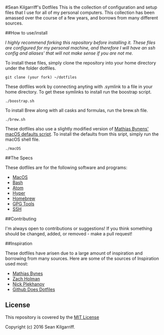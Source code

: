 #Sean Kilgarriff's Dotfiles
This is the collection of configuration and setup files that I use for all of my personal computers. This collection has been amassed over the course of a few years, and borrows from many different sources.

##How to use/install

*I highly recommend forking this repository before installing it. These files are configured for my personal machine, and therefore I will have an ssh config and aliases' that will not make sense if you are not me.*

To install these files, simply clone the repository into your home directory under the folder dotfiles.

```
git clone (your fork) ~/dotfiles
```

These dotfiles work by connecting anyting with .symlink to a file in your home directory. To get these symlinks to install run the boostrap script.

```
./boostrap.sh
```

To install Brew along with all casks and formulas, run the brew.sh file.

```
./brew.sh
```

These dotfiles also use a slightly modified version of [Mathias Bynens' macOS defaults script](https://github.com/mathiasbynens/dotfiles/blob/master/.macos). To install the defaults from this sript, simply run the macOS shell file.

```
./macOS
```


##The Specs

These dotfiles are for the following software and programs:

* [MacOS](http://www.apple.com/macos/sierra/)
* [Bash](https://www.gnu.org/software/bash/)
* [Atom](https://atom.io/)
* [Hyper](https://github.com/zeit/hyper)
* [Homebrew](http://brew.sh/)
* [GPG Tools](https://gpgtools.org/)
* [SSH](http://man.openbsd.org/OpenBSD-current/man1/ssh.1)

##Contributing

I'm always open to contributions or suggestions! If you think something should be changed, added, or removed - make a pull request!

##Inspiration

These dotfiles have arisen due to a large amount of inspiration and borrowing from many sources. Here are some of the sources of Inspiration used most:

* [Mathias Bynes](https://github.com/mathiasbynens/dotfiles)
* [Zach Holman](https://github.com/holman/dotfiles)
* [Nick Plekhanov](https://github.com/nicksp/dotfiles)
* [Github Does Dotfiles](https://dotfiles.github.io/)


## License

This repository is covered by the [MIT License](/LICENSE)

Copyright (c) 2016 Sean Kilgarriff.
